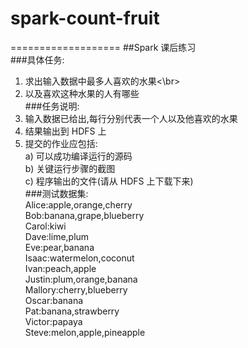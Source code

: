 # spark-count-fruit
===================
##Spark 课后练习</br>
###具体任务:</br>
1) 求出输入数据中最多人喜欢的水果<\br>
2) 以及喜欢这种水果的人有哪些</br>
###任务说明:</br>
1) 输入数据已给出,每行分别代表一个人以及他喜欢的水果</br>
2) 结果输出到 HDFS 上</br>
3) 提交的作业应包括:</br>
a) 可以成功编译运行的源码</br>
b) 关键运行步骤的截图</br>
c) 程序输出的文件(请从 HDFS 上下载下来)</br>
###测试数据集:</br>
Alice:apple,orange,cherry</br>
Bob:banana,grape,blueberry</br>
Carol:kiwi</br>
Dave:lime,plum</br>
Eve:pear,banana</br>
Isaac:watermelon,coconut</br>
Ivan:peach,apple</br>
Justin:plum,orange,banana</br>
Mallory:cherry,blueberry</br>
Oscar:banana</br>
Pat:banana,strawberry</br>
Victor:papaya</br>
Steve:melon,apple,pineapple</br>
